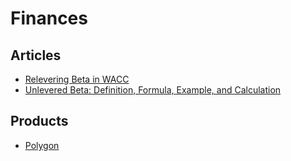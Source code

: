 # Finances

## Articles

- [Relevering Beta in WACC](https://financetrainingcourse.com/education/2010/12/corporate-finance-training-wacc-calculating-weighted-average-cost-of-capital-wacc-relevering-beta/)
- [Unlevered Beta: Definition, Formula, Example, and Calculation](https://www.investopedia.com/terms/u/unleveredbeta.asp)

## Products

- [Polygon](https://polygon.io/)
